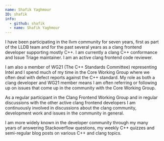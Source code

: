 ```yaml
---
name: Shafik Yaghmour
ID: shafik
info:
  - github: shafik
  - name: Shafik Yaghmour
---
```


I have been participating in the llvm community for seven years, first
as part of the LLDB team and for the past several years as a clang
frontend developer supporting mostly C++. I am currently a clang C++
conformance and Issue Triage maintainer. I am an active clang frontend
code reviewer.

I am also a member of WG21 (The C++ Standards Committee) representing
Intel and I spend much of my time in the Core Working Group where we
often deal with defect reports against the C++ standard.  My role as
both a clang developer and WG21 member means I am often referring or
following up on issues that come up in the community with the Core
Working Group.

As a regular participant in the Clang Frontend Working Group and in
regular discussions with the other active clang frontend developers I
am continuously involved in discussions about the clang community,
development work and issues in the community in general.

I am more widely known in the developer community through my many
years of answering Stackoverflow questions, my weekly C++ quizzes and
semi-regular blog posts on various C++ and clang topics.
